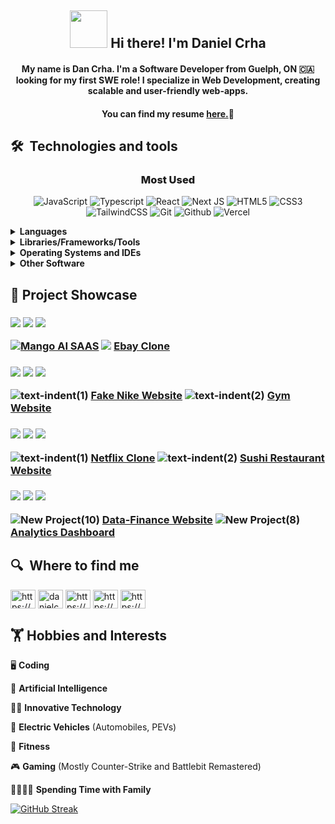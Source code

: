 <h2 align="center"><img src=https://github.com/danielcrha/danielcrha/assets/44410856/da004cbd-28ac-4811-8497-7e6406350837
 width=60 height=60/> Hi there! I'm Daniel Crha</h2>

<h4 align="center">
 
 My name is Dan Crha. I'm a Software Developer from Guelph, ON :canada: looking for my first SWE role! I specialize in Web Development, creating scalable and user-friendly web-apps.
 
</h4>


<h4 align="center">

You can find my resume <a href="https://github.com/danielcrha/danielcrha/files/12570835/Daniel.Crha.Resume.2023.pdf">here.</a>:briefcase:

</h4>


## 🛠  Technologies and tools

<h3 align="center" style="font-weight: 800;">Most Used</h4>


<div align="center">
 
![JavaScript](https://img.shields.io/badge/JavaScript-F7DF1E.svg?style=for-the-badge&logo=JavaScript&logoColor=black)
![Typescript](https://img.shields.io/badge/TypeScript-3178C6.svg?style=for-the-badge&logo=TypeScript&logoColor=white)
![React](https://img.shields.io/badge/React-61DAFB.svg?style=for-the-badge&logo=React&logoColor=black)
![Next JS](https://img.shields.io/badge/Next-black?style=for-the-badge&logo=next.js&logoColor=white)
![HTML5](https://img.shields.io/badge/html5-%23E34F26.svg?style=for-the-badge&logo=html5&logoColor=white)
![CSS3](https://img.shields.io/badge/css3-%231572B6.svg?style=for-the-badge&logo=css3&logoColor=white)
![TailwindCSS](https://img.shields.io/badge/tailwindcss-%2338B2AC.svg?style=for-the-badge&logo=tailwind-css&logoColor=white)
![Git](https://img.shields.io/badge/Git-F05032.svg?style=for-the-badge&logo=Git&logoColor=white)
![Github](https://img.shields.io/badge/GitHub-181717.svg?style=for-the-badge&logo=GitHub&logoColor=white)
![Vercel](https://img.shields.io/badge/Vercel-000000.svg?style=for-the-badge&logo=Vercel&logoColor=white)</div>



<details>
<summary><strong>Languages</strong></summary>
<br>
 
![JavaScript](https://img.shields.io/badge/JavaScript-F7DF1E.svg?style=for-the-badge&logo=JavaScript&logoColor=black)
![Typescript](https://img.shields.io/badge/TypeScript-3178C6.svg?style=for-the-badge&logo=TypeScript&logoColor=white)
![HTML5](https://img.shields.io/badge/html5-%23E34F26.svg?style=for-the-badge&logo=html5&logoColor=white)
![CSS3](https://img.shields.io/badge/css3-%231572B6.svg?style=for-the-badge&logo=css3&logoColor=white)
![Python](https://img.shields.io/badge/Python-3776AB.svg?style=for-the-badge&logo=Python&logoColor=white)
![Java](https://img.shields.io/badge/java-%23ED8B00.svg?style=for-the-badge&logo=openjdk&logoColor=white)
![C](https://img.shields.io/badge/C-A8B9CC.svg?style=for-the-badge&logo=C&logoColor=black)
![C++](https://img.shields.io/badge/C++-00599C.svg?style=for-the-badge&logo=C++&logoColor=white)
</details>

<details>
<summary><strong>Libraries/Frameworks/Tools</strong></summary>
<br>

![Next JS](https://img.shields.io/badge/Next-black?style=for-the-badge&logo=next.js&logoColor=white)
![Node.js](https://img.shields.io/badge/Node.js-339933.svg?style=for-the-badge&logo=nodedotjs&logoColor=white)
![React](https://img.shields.io/badge/React-61DAFB.svg?style=for-the-badge&logo=React&logoColor=black)
![vite](https://img.shields.io/badge/Vite-646CFF.svg?style=for-the-badge&logo=Vite&logoColor=white)
![TailwindCSS](https://img.shields.io/badge/tailwindcss-%2338B2AC.svg?style=for-the-badge&logo=tailwind-css&logoColor=white)
![MaterialUI](https://img.shields.io/badge/MUI-007FFF.svg?style=for-the-badge&logo=MUI&logoColor=white)
![Redux](https://img.shields.io/badge/redux-%23593d88.svg?style=for-the-badge&logo=redux&logoColor=white)
![framer-motion](https://img.shields.io/badge/Framer-0055FF.svg?style=for-the-badge&logo=Framer&logoColor=white)
![npm](https://img.shields.io/badge/npm-CB3837.svg?style=for-the-badge&logo=npm&logoColor=white)
![yarn](https://img.shields.io/badge/Yarn-2C8EBB.svg?style=for-the-badge&logo=Yarn&logoColor=white)
![Git](https://img.shields.io/badge/Git-F05032.svg?style=for-the-badge&logo=Git&logoColor=white)
![Github](https://img.shields.io/badge/GitHub-181717.svg?style=for-the-badge&logo=GitHub&logoColor=white)
![Vercel](https://img.shields.io/badge/Vercel-000000.svg?style=for-the-badge&logo=Vercel&logoColor=white)
![Firebase](https://img.shields.io/badge/Firebase-FFCA28.svg?style=for-the-badge&logo=Firebase&logoColor=black)
![Supabase](https://img.shields.io/badge/Supabase-3FCF8E.svg?style=for-the-badge&logo=Supabase&logoColor=white)
![Planetscale](https://img.shields.io/badge/PlanetScale-000000.svg?style=for-the-badge&logo=PlanetScale&logoColor=white)
![PHP](https://img.shields.io/badge/PHP-777BB4.svg?style=for-the-badge&logo=PHP&logoColor=white)
![MySQL](https://img.shields.io/badge/MySQL-4479A1.svg?style=for-the-badge&logo=MySQL&logoColor=white)
![MongoDB](https://img.shields.io/badge/MongoDB-47A248.svg?style=for-the-badge&logo=MongoDB&logoColor=white)
![Prisma](https://img.shields.io/badge/Prisma-3982CE?style=for-the-badge&logo=Prisma&logoColor=white)
![Stripe](https://img.shields.io/badge/Stripe-008CDD.svg?style=for-the-badge&logo=Stripe&logoColor=white)
![OpenAI](https://img.shields.io/badge/OpenAI-412991.svg?style=for-the-badge&logo=OpenAI&logoColor=white)
![Apache](https://img.shields.io/badge/Apache-D22128.svg?style=for-the-badge&logo=Apache&logoColor=white)
![Docker](https://img.shields.io/badge/Docker-2496ED.svg?style=for-the-badge&logo=Docker&logoColor=white)
![VirtualBox](https://img.shields.io/badge/VirtualBox-183A61.svg?style=for-the-badge&logo=VirtualBox&logoColor=white)
![JUnit](https://img.shields.io/badge/JUnit5-25A162.svg?style=for-the-badge&logo=JUnit5&logoColor=white)
![Gradle](https://img.shields.io/badge/Gradle-02303A.svg?style=for-the-badge&logo=Gradle&logoColor=white)
![Android](https://img.shields.io/badge/Android-3DDC84.svg?style=for-the-badge&logo=Android&logoColor=white)
![RBPi](https://img.shields.io/badge/Raspberry%20Pi-A22846.svg?style=for-the-badge&logo=Raspberry-Pi&logoColor=white)
![Numpy](https://img.shields.io/badge/NumPy-013243.svg?style=for-the-badge&logo=NumPy&logoColor=white)
![Blender](https://img.shields.io/badge/Blender-E87D0D.svg?style=for-the-badge&logo=Blender&logoColor=white)
![SketchUp](https://img.shields.io/badge/SketchUp-005F9E.svg?style=for-the-badge&logo=SketchUp&logoColor=white)

</details>

<details>
<summary><strong>Operating Systems and IDEs</strong></summary>
<br>

![Windows](https://img.shields.io/badge/Windows-0078D6?style=for-the-badge&logo=windows&logoColor=white)
![macOS](https://img.shields.io/badge/mac%20os-000000?style=for-the-badge&logo=macos&logoColor=F0F0F0)
![Linux](https://img.shields.io/badge/Linux-FCC624?style=for-the-badge&logo=linux&logoColor=black)
![Ubuntu](https://img.shields.io/badge/Ubuntu-E95420?style=for-the-badge&logo=ubuntu&logoColor=white)

![VSCode](https://img.shields.io/badge/Visual%20Studio%20Code-007ACC.svg?style=for-the-badge&logo=Visual-Studio-Code&logoColor=white)
![Eclipse](https://img.shields.io/badge/Eclipse%20IDE-2C2255.svg?style=for-the-badge&logo=Eclipse-IDE&logoColor=white)
![Android Studio](https://img.shields.io/badge/Android%20Studio-3DDC84.svg?style=for-the-badge&logo=Android-Studio&logoColor=white)
</details>

<details>
<summary><strong>Other Software</strong></summary>
<br>

![Creative Cloud](https://img.shields.io/badge/Adobe%20Creative%20Cloud-DA1F26.svg?style=for-the-badge&logo=Adobe-Creative-Cloud&logoColor=white)
![Adobe Photoshop](https://img.shields.io/badge/Adobe%20Photoshop-31A8FF.svg?style=for-the-badge&logo=Adobe-Photoshop&logoColor=white)
![Adobe Illustrator](https://img.shields.io/badge/Adobe%20Illustrator-FF9A00.svg?style=for-the-badge&logo=Adobe-Illustrator&logoColor=white)
![Adobe Premiere Pro](https://img.shields.io/badge/Adobe%20Premiere%20Pro-9999FF.svg?style=for-the-badge&logo=Adobe-Premiere-Pro&logoColor=white)
</details>

## :star2: Project Showcase

<h3 align="left">
<img src="https://github.com/danielcrha/danielcrha/assets/44410856/72750b0b-f547-4457-b8bb-417b8970c167"/> <img src="https://github.com/danielcrha/danielcrha/assets/44410856/85c85a26-4aa8-4da9-b9d9-70828e719641"/> <img src="https://github.com/danielcrha/danielcrha/assets/44410856/11e5f52d-0ab5-43e5-abdf-1effa9266205"> 
 
 <img src="https://github.com/danielcrha/danielcrha/assets/44410856/a3243424-3c9a-444c-8443-b3e6562a934d"/><a href="https://ai-saas-rho-nine.vercel.app/" target="_blank">Mango AI SAAS</a> <img src="https://github.com/danielcrha/danielcrha/assets/44410856/10b6d2e0-fbb5-440d-99e2-c607957aacc7"/> <a href="https://ebay-clone-n6fu8koa4-danielcrha.vercel.app/" target="_blank">Ebay Clone</a>


</h3>
<p>
 
</p>
<h3>
<img src="https://github.com/danielcrha/danielcrha/assets/44410856/5082b68d-4afd-4b7d-8af4-9c855dd94f27"/> <img src="https://github.com/danielcrha/danielcrha/assets/44410856/85c85a26-4aa8-4da9-b9d9-70828e719641"/> <img src="https://github.com/danielcrha/danielcrha/assets/44410856/cf0a4ff8-d980-4eb4-9182-749cce36222c"/>

![text-indent(1)](https://github.com/danielcrha/danielcrha/assets/44410856/b3877715-8bd4-4811-8084-fad0a4800392) 
<a href="https://fake-nike-website.vercel.app/" target="_blank">Fake Nike Website</a> ![text-indent(2)](https://github.com/danielcrha/danielcrha/assets/44410856/dfeb513b-97e5-4299-943b-e02a017f089e) <a href="https://gym-web-app-alpha.vercel.app/" target="_blank">Gym Website</a>

</h3>

<p>

</p>

<h3>
<img src="https://github.com/danielcrha/danielcrha/assets/44410856/5c075188-b695-4634-8078-36dba0f0b847"/> <img src="https://github.com/danielcrha/danielcrha/assets/44410856/85c85a26-4aa8-4da9-b9d9-70828e719641"/> <img src="https://github.com/danielcrha/danielcrha/assets/44410856/cf1af8ca-d58b-4bfd-8a61-c80325207d16"/>

![text-indent(1)](https://github.com/danielcrha/danielcrha/assets/44410856/b3877715-8bd4-4811-8084-fad0a4800392) 
<a target="_blank" href="https://netflix-clone-git-master-danielcrha.vercel.app/auth" >Netflix Clone</a> ![text-indent(2)](https://github.com/danielcrha/danielcrha/assets/44410856/dfeb513b-97e5-4299-943b-e02a017f089e) <a target="_blank" href="https://sushi-restaurant-website.vercel.app/" >Sushi Restaurant Website</a>

</h3>

<p>

</p>
<h3>
<img src="https://github.com/danielcrha/danielcrha/assets/44410856/02aa1f1f-ae4a-4d84-8764-f338d74e4ef6"/> <img src="https://github.com/danielcrha/danielcrha/assets/44410856/85c85a26-4aa8-4da9-b9d9-70828e719641"/> <img src="https://github.com/danielcrha/danielcrha/assets/44410856/c9754b05-1f74-4780-a387-45f8e2a456fa"/>

![New Project(10)](https://github.com/danielcrha/danielcrha/assets/44410856/6069064d-06f0-4305-9b67-d77c4d5aadcc)
<a href="" target="_blank">Data-Finance Website</a> ![New Project(8)](https://github.com/danielcrha/danielcrha/assets/44410856/7513f4a4-2b59-495c-8a04-2ee035ab9d46)
 <a href="https://analytics-dashboard-sigma.vercel.app/" target="_blank">‎Analytics Dashboard</a>

</h3>






## 🔍  Where to find me

<a href="https://www.linkedin.com/in/danielcrha/" target="blank"><img align="center" src="https://raw.githubusercontent.com/rahuldkjain/github-profile-readme-generator/master/src/images/icons/Social/linked-in-alt.svg" alt="https://www.linkedin.com/in/danielcrha/" height="30" width="40" /></a>
<a href="https://twitter.com/danielcrha" target="blank"><img align="center" src="https://raw.githubusercontent.com/rahuldkjain/github-profile-readme-generator/master/src/images/icons/Social/twitter.svg" alt="danielcrha" height="30" width="40" /></a>
<a href="https://www.instagram.com/dancrha/" target="blank"><img align="center" src="https://raw.githubusercontent.com/rahuldkjain/github-profile-readme-generator/master/src/images/icons/Social/instagram.svg" alt="https://www.instagram.com/dancrha/" height="30" width="40" /></a>
<a href="https://www.facebook.com/danielstephen.crha" target="blank"><img align="center" src="https://raw.githubusercontent.com/rahuldkjain/github-profile-readme-generator/master/src/images/icons/Social/facebook.svg" alt="https://www.facebook.com/danielstephen.crha" height="30" width="40" /></a>
<a href="https://stackoverflow.com/users/22535529/daniel-crha" target="blank"><img align="center" src="https://raw.githubusercontent.com/rahuldkjain/github-profile-readme-generator/master/src/images/icons/Social/stack-overflow.svg" alt="https://stackoverflow.com/users/22535529/daniel-crha" height="30" width="40" /></a>



## 🏋️ Hobbies and Interests
<p>
 🖥️ <strong>Coding</strong>
</p>
<p>🤖 <strong>Artificial Intelligence</strong></p>
<p>🧑‍💻 <strong>Innovative Technology</strong></p>
<p>
🔌 <strong>Electric Vehicles</strong> (Automobiles, PEVs)</p>
<p>
 💪 <strong>Fitness</strong> 
</p>
<p>🎮 <strong>Gaming</strong> (Mostly Counter-Strike and Battlebit Remastered)</p>

<p>
👨‍👩‍👧‍👦 <strong>Spending Time with Family</strong>
</p>



 [![GitHub Streak](https://streak-stats.demolab.com?user=danielcrha)](https://git.io/streak-stats) 

